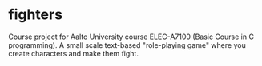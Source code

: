 # fighters
Course project for Aalto University course ELEC-A7100 (Basic Course in C programming). A small scale text-based "role-playing game" where you create characters and make them fight.

